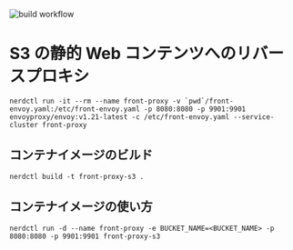 ![build workflow](https://github.com/takesection/openapi-generator-util/actions/workflows/build.yml/badge.svg)

S3 の静的 Web コンテンツへのリバースプロキシ
===

```shell
nerdctl run -it --rm --name front-proxy -v `pwd`/front-envoy.yaml:/etc/front-envoy.yaml -p 8080:8080 -p 9901:9901 envoyproxy/envoy:v1.21-latest -c /etc/front-envoy.yaml --service-cluster front-proxy
```

## コンテナイメージのビルド

```shell
nerdctl build -t front-proxy-s3 .
```

## コンテナイメージの使い方

```shell
nerdctl run -d --name front-proxy -e BUCKET_NAME=<BUCKET_NAME> -p 8080:8080 -p 9901:9901 front-proxy-s3
```
